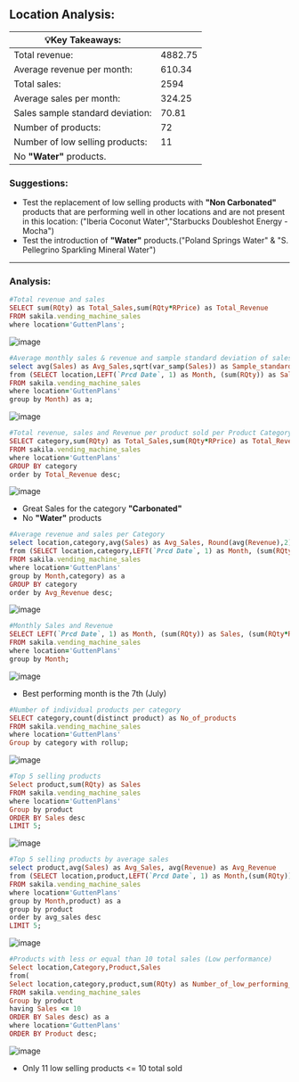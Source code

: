 
## Location Analysis:

| 💡Key Takeaways:| |  
|-----------------|:-------------|   
|Total revenue:|4882.75| 
|Average revenue per month:|610.34| 
|Total sales:|2594| 
|Average sales per month:|324.25| 
|Sales sample standard deviation:|70.81| 
|Number of products:|72| 
|Number of low selling products:|11|
|No **"Water"** products.|

### Suggestions:

- Test the replacement of low selling products with **"Non Carbonated"** products that are performing well in other locations and are not present in this location: ("Iberia Coconut Water","Starbucks Doubleshot Energy - Mocha")
- Test the introduction of **"Water"** products.("Poland Springs Water" & "S. Pellegrino Sparkling Mineral Water")
---

### Analysis:

```ruby
#Total revenue and sales
SELECT sum(RQty) as Total_Sales,sum(RQty*RPrice) as Total_Revenue
FROM sakila.vending_machine_sales
where location='GuttenPlans';
```

![image](https://user-images.githubusercontent.com/69303154/209810738-94f1b293-a8ad-40ea-8c5a-732172b460f9.png)

```ruby
#Average monthly sales & revenue and sample standard deviation of sales
select avg(Sales) as Avg_Sales,sqrt(var_samp(Sales)) as Sample_standard_deviation
from (SELECT location,LEFT(`Prcd Date`, 1) as Month, (sum(RQty)) as Sales, (sum(RQty*RPrice)) as Revenue
FROM sakila.vending_machine_sales
where location='GuttenPlans'
group by Month) as a;
```

![image](https://user-images.githubusercontent.com/69303154/209819095-567c42fe-e112-48fc-bec6-a426d80d235a.png)


```ruby
#Total revenue, sales and Revenue per product sold per Product Category
SELECT category,sum(RQty) as Total_Sales,sum(RQty*RPrice) as Total_Revenue,Round(sum(RQty*RPrice)/sum(RQty),2) as Marginal_Revenue
FROM sakila.vending_machine_sales
where location='GuttenPlans'
GROUP BY category
order by Total_Revenue desc;
```

![image](https://user-images.githubusercontent.com/69303154/209811169-4ca2954a-c7d1-4ff0-9041-37856c87827b.png)

- Great Sales for the category **"Carbonated"**
- No **"Water"** products

```ruby
#Average revenue and sales per Category
select location,category,avg(Sales) as Avg_Sales, Round(avg(Revenue),2) as Avg_Revenue
from (SELECT location,category,LEFT(`Prcd Date`, 1) as Month, (sum(RQty)) as Sales, (sum(RQty*RPrice)) as Revenue
FROM sakila.vending_machine_sales
where location='GuttenPlans'
group by Month,category) as a
GROUP BY category
order by Avg_Revenue desc;
```

![image](https://user-images.githubusercontent.com/69303154/209812014-41e87149-e422-4a64-ba79-863402af894e.png)

```ruby
#Monthly Sales and Revenue
SELECT LEFT(`Prcd Date`, 1) as Month, (sum(RQty)) as Sales, (sum(RQty*RPrice)) as Revenue
FROM sakila.vending_machine_sales
where location='GuttenPlans'
group by Month;
```

![image](https://user-images.githubusercontent.com/69303154/209812596-ae62d16d-2785-4c66-86f5-16cdb7a4147c.png)

- Best performing month is the 7th (July)

```ruby
#Number of individual products per category
SELECT category,count(distinct product) as No_of_products
FROM sakila.vending_machine_sales
where location='GuttenPlans'
Group by category with rollup;
```

![image](https://user-images.githubusercontent.com/69303154/209812915-e84bf737-87a2-43ef-a18b-4311c05ec02c.png)


```ruby
#Top 5 selling products
Select product,sum(RQty) as Sales
FROM sakila.vending_machine_sales
where location='GuttenPlans'
Group by product
ORDER BY Sales desc
LIMIT 5;
```

![image](https://user-images.githubusercontent.com/69303154/209813025-78a2abf3-430d-4885-be65-dcb5da369174.png)

```ruby
#Top 5 selling products by average sales
select product,avg(Sales) as Avg_Sales, avg(Revenue) as Avg_Revenue
from (SELECT location,product,LEFT(`Prcd Date`, 1) as Month,(sum(RQty)) as Sales, (sum(RQty*RPrice)) as Revenue
FROM sakila.vending_machine_sales
where location='GuttenPlans'
group by Month,product) as a
group by product
order by avg_sales desc
LIMIT 5;
```

![image](https://user-images.githubusercontent.com/69303154/209816829-530c1c34-c258-41db-891c-c6dc33c64015.png)


```ruby
#Products with less or equal than 10 total sales (Low performance)
Select location,Category,Product,Sales
from(
Select location,category,product,sum(RQty) as Number_of_low_performing_products
FROM sakila.vending_machine_sales
Group by product
having Sales <= 10
ORDER BY Sales desc) as a
where location='GuttenPlans'
ORDER BY Product desc;
```

![image](https://user-images.githubusercontent.com/69303154/209825411-802e29fe-8546-4bd5-9e0c-a236a2733b8a.png)

- Only 11 low selling products <= 10 total sold
